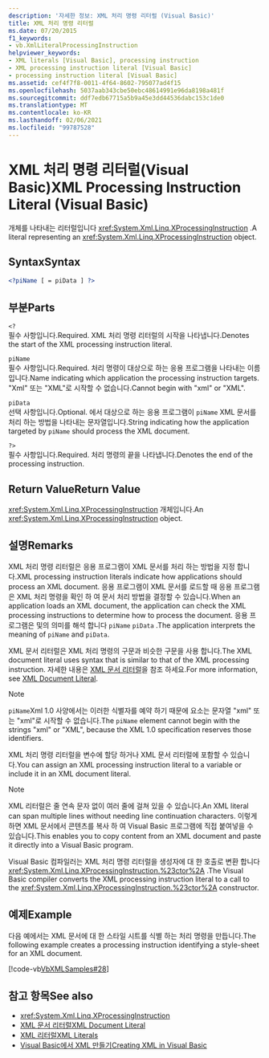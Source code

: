 ```yaml
---
description: '자세한 정보: XML 처리 명령 리터럴 (Visual Basic)'
title: XML 처리 명령 리터럴
ms.date: 07/20/2015
f1_keywords:
- vb.XmlLiteralProcessingInstruction
helpviewer_keywords:
- XML literals [Visual Basic], processing instruction
- XML processing instruction literal [Visual Basic]
- processing instruction literal [Visual Basic]
ms.assetid: cef4f7f8-0011-4f64-8602-795077ad4f15
ms.openlocfilehash: 5037aab343cbe50ebc48614991e96da8198a481f
ms.sourcegitcommit: ddf7edb67715a5b9a45e3dd44536dabc153c1de0
ms.translationtype: MT
ms.contentlocale: ko-KR
ms.lasthandoff: 02/06/2021
ms.locfileid: "99787528"
---
```

# <a name="xml-processing-instruction-literal-visual-basic"></a><span data-ttu-id="998f5-103">XML 처리 명령 리터럴(Visual Basic)</span><span class="sxs-lookup"><span data-stu-id="998f5-103">XML Processing Instruction Literal (Visual Basic)</span></span>

<span data-ttu-id="998f5-104">개체를 나타내는 리터럴입니다 <xref:System.Xml.Linq.XProcessingInstruction> .</span><span class="sxs-lookup"><span data-stu-id="998f5-104">A literal representing an <xref:System.Xml.Linq.XProcessingInstruction> object.</span></span>  
  
## <a name="syntax"></a><span data-ttu-id="998f5-105">Syntax</span><span class="sxs-lookup"><span data-stu-id="998f5-105">Syntax</span></span>  
  
```xml  
<?piName [ = piData ] ?>  
```  
  
## <a name="parts"></a><span data-ttu-id="998f5-106">부분</span><span class="sxs-lookup"><span data-stu-id="998f5-106">Parts</span></span>  

 `<?`  
 <span data-ttu-id="998f5-107">필수 사항입니다.</span><span class="sxs-lookup"><span data-stu-id="998f5-107">Required.</span></span> <span data-ttu-id="998f5-108">XML 처리 명령 리터럴의 시작을 나타냅니다.</span><span class="sxs-lookup"><span data-stu-id="998f5-108">Denotes the start of the XML processing instruction literal.</span></span>  
  
 `piName`  
 <span data-ttu-id="998f5-109">필수 사항입니다.</span><span class="sxs-lookup"><span data-stu-id="998f5-109">Required.</span></span> <span data-ttu-id="998f5-110">처리 명령이 대상으로 하는 응용 프로그램을 나타내는 이름입니다.</span><span class="sxs-lookup"><span data-stu-id="998f5-110">Name indicating which application the processing instruction targets.</span></span> <span data-ttu-id="998f5-111">"Xml" 또는 "XML"로 시작할 수 없습니다.</span><span class="sxs-lookup"><span data-stu-id="998f5-111">Cannot begin with "xml" or "XML".</span></span>  
  
 `piData`  
 <span data-ttu-id="998f5-112">선택 사항입니다.</span><span class="sxs-lookup"><span data-stu-id="998f5-112">Optional.</span></span> <span data-ttu-id="998f5-113">에서 대상으로 하는 응용 프로그램이 `piName` XML 문서를 처리 하는 방법을 나타내는 문자열입니다.</span><span class="sxs-lookup"><span data-stu-id="998f5-113">String indicating how the application targeted by `piName` should process the XML document.</span></span>  
  
 `?>`  
 <span data-ttu-id="998f5-114">필수 사항입니다.</span><span class="sxs-lookup"><span data-stu-id="998f5-114">Required.</span></span> <span data-ttu-id="998f5-115">처리 명령의 끝을 나타냅니다.</span><span class="sxs-lookup"><span data-stu-id="998f5-115">Denotes the end of the processing instruction.</span></span>  
  
## <a name="return-value"></a><span data-ttu-id="998f5-116">Return Value</span><span class="sxs-lookup"><span data-stu-id="998f5-116">Return Value</span></span>  

 <span data-ttu-id="998f5-117"><xref:System.Xml.Linq.XProcessingInstruction> 개체입니다.</span><span class="sxs-lookup"><span data-stu-id="998f5-117">An <xref:System.Xml.Linq.XProcessingInstruction> object.</span></span>  
  
## <a name="remarks"></a><span data-ttu-id="998f5-118">설명</span><span class="sxs-lookup"><span data-stu-id="998f5-118">Remarks</span></span>  

 <span data-ttu-id="998f5-119">XML 처리 명령 리터럴은 응용 프로그램이 XML 문서를 처리 하는 방법을 지정 합니다.</span><span class="sxs-lookup"><span data-stu-id="998f5-119">XML processing instruction literals indicate how applications should process an XML document.</span></span> <span data-ttu-id="998f5-120">응용 프로그램이 XML 문서를 로드할 때 응용 프로그램은 XML 처리 명령을 확인 하 여 문서 처리 방법을 결정할 수 있습니다.</span><span class="sxs-lookup"><span data-stu-id="998f5-120">When an application loads an XML document, the application can check the XML processing instructions to determine how to process the document.</span></span> <span data-ttu-id="998f5-121">응용 프로그램은 및의 의미를 해석 합니다 `piName` `piData` .</span><span class="sxs-lookup"><span data-stu-id="998f5-121">The application interprets the meaning of `piName` and `piData`.</span></span>  
  
 <span data-ttu-id="998f5-122">XML 문서 리터럴은 XML 처리 명령의 구문과 비슷한 구문을 사용 합니다.</span><span class="sxs-lookup"><span data-stu-id="998f5-122">The XML document literal uses syntax that is similar to that of the XML processing instruction.</span></span> <span data-ttu-id="998f5-123">자세한 내용은 [XML 문서 리터럴](xml-document-literal.md)을 참조 하세요.</span><span class="sxs-lookup"><span data-stu-id="998f5-123">For more information, see [XML Document Literal](xml-document-literal.md).</span></span>  
  
> [!NOTE]
> <span data-ttu-id="998f5-124">`piName`Xml 1.0 사양에서는 이러한 식별자를 예약 하기 때문에 요소는 문자열 "xml" 또는 "xml"로 시작할 수 없습니다.</span><span class="sxs-lookup"><span data-stu-id="998f5-124">The `piName` element cannot begin with the strings "xml" or "XML", because the XML 1.0 specification reserves those identifiers.</span></span>  
  
 <span data-ttu-id="998f5-125">XML 처리 명령 리터럴을 변수에 할당 하거나 XML 문서 리터럴에 포함할 수 있습니다.</span><span class="sxs-lookup"><span data-stu-id="998f5-125">You can assign an XML processing instruction literal to a variable or include it in an XML document literal.</span></span>  
  
> [!NOTE]
> <span data-ttu-id="998f5-126">XML 리터럴은 줄 연속 문자 없이 여러 줄에 걸쳐 있을 수 있습니다.</span><span class="sxs-lookup"><span data-stu-id="998f5-126">An XML literal can span multiple lines without needing line continuation characters.</span></span> <span data-ttu-id="998f5-127">이렇게 하면 XML 문서에서 콘텐츠를 복사 하 여 Visual Basic 프로그램에 직접 붙여넣을 수 있습니다.</span><span class="sxs-lookup"><span data-stu-id="998f5-127">This enables you to copy content from an XML document and paste it directly into a Visual Basic program.</span></span>  
  
 <span data-ttu-id="998f5-128">Visual Basic 컴파일러는 XML 처리 명령 리터럴을 생성자에 대 한 호출로 변환 합니다 <xref:System.Xml.Linq.XProcessingInstruction.%23ctor%2A> .</span><span class="sxs-lookup"><span data-stu-id="998f5-128">The Visual Basic compiler converts the XML processing instruction literal to a call to the <xref:System.Xml.Linq.XProcessingInstruction.%23ctor%2A> constructor.</span></span>  
  
## <a name="example"></a><span data-ttu-id="998f5-129">예제</span><span class="sxs-lookup"><span data-stu-id="998f5-129">Example</span></span>  

 <span data-ttu-id="998f5-130">다음 예에서는 XML 문서에 대 한 스타일 시트를 식별 하는 처리 명령을 만듭니다.</span><span class="sxs-lookup"><span data-stu-id="998f5-130">The following example creates a processing instruction identifying a style-sheet for an XML document.</span></span>  
  
 [!code-vb[VbXMLSamples#28](~/samples/snippets/visualbasic/VS_Snippets_VBCSharp/VbXMLSamples/VB/XMLSamples13.vb#28)]  
  
## <a name="see-also"></a><span data-ttu-id="998f5-131">참고 항목</span><span class="sxs-lookup"><span data-stu-id="998f5-131">See also</span></span>

- <xref:System.Xml.Linq.XProcessingInstruction>
- [<span data-ttu-id="998f5-132">XML 문서 리터럴</span><span class="sxs-lookup"><span data-stu-id="998f5-132">XML Document Literal</span></span>](xml-document-literal.md)
- [<span data-ttu-id="998f5-133">XML 리터럴</span><span class="sxs-lookup"><span data-stu-id="998f5-133">XML Literals</span></span>](index.md)
- [<span data-ttu-id="998f5-134">Visual Basic에서 XML 만들기</span><span class="sxs-lookup"><span data-stu-id="998f5-134">Creating XML in Visual Basic</span></span>](../../programming-guide/language-features/xml/creating-xml.md)
